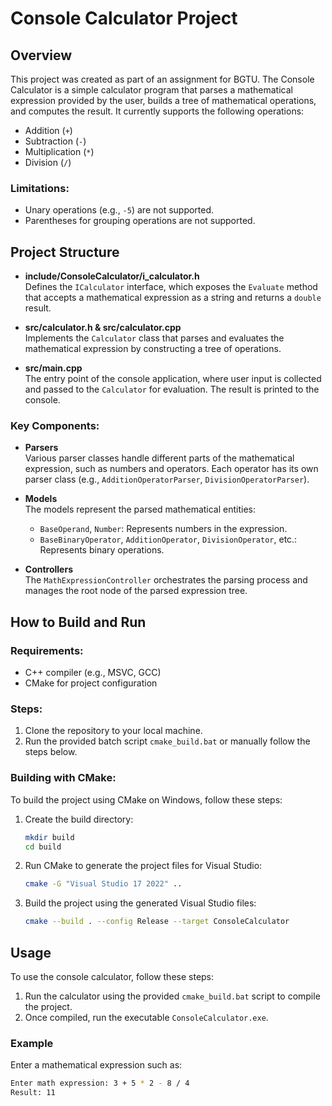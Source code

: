 # Console Calculator Project

## Overview

This project was created as part of an assignment for BGTU. The Console Calculator is a simple calculator program that parses a mathematical expression provided by the user, builds a tree of mathematical operations, and computes the result. It currently supports the following operations:

- Addition (`+`)
- Subtraction (`-`)
- Multiplication (`*`)
- Division (`/`)

### Limitations:
- Unary operations (e.g., `-5`) are not supported.
- Parentheses for grouping operations are not supported.

## Project Structure

- **include/ConsoleCalculator/i_calculator.h**  
  Defines the `ICalculator` interface, which exposes the `Evaluate` method that accepts a mathematical expression as a string and returns a `double` result.

- **src/calculator.h & src/calculator.cpp**  
  Implements the `Calculator` class that parses and evaluates the mathematical expression by constructing a tree of operations.

- **src/main.cpp**  
  The entry point of the console application, where user input is collected and passed to the `Calculator` for evaluation. The result is printed to the console.

### Key Components:
- **Parsers**  
  Various parser classes handle different parts of the mathematical expression, such as numbers and operators. Each operator has its own parser class (e.g., `AdditionOperatorParser`, `DivisionOperatorParser`).

- **Models**  
  The models represent the parsed mathematical entities:
  - `BaseOperand`, `Number`: Represents numbers in the expression.
  - `BaseBinaryOperator`, `AdditionOperator`, `DivisionOperator`, etc.: Represents binary operations.

- **Controllers**  
  The `MathExpressionController` orchestrates the parsing process and manages the root node of the parsed expression tree.

## How to Build and Run

### Requirements:
- C++ compiler (e.g., MSVC, GCC)
- CMake for project configuration

### Steps:
1. Clone the repository to your local machine.
2. Run the provided batch script `cmake_build.bat` or manually follow the steps below.

### Building with CMake:
To build the project using CMake on Windows, follow these steps:

1. Create the build directory:
   ```sh
   mkdir build
   cd build

2. Run CMake to generate the project files for Visual Studio:
   ```sh
   cmake -G "Visual Studio 17 2022" ..

3. Build the project using the generated Visual Studio files:
   ```sh
   cmake --build . --config Release --target ConsoleCalculator

## Usage

To use the console calculator, follow these steps:

1. Run the calculator using the provided `cmake_build.bat` script to compile the project.
2. Once compiled, run the executable `ConsoleCalculator.exe`.

### Example

Enter a mathematical expression such as:
   ```sh
   Enter math expression: 3 + 5 * 2 - 8 / 4
   Result: 11
